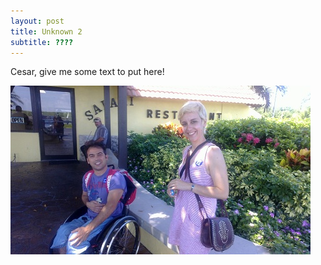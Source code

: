 ```yaml
---
layout: post
title: Unknown 2
subtitle: ????
---
```


Cesar, give me some text to put here!

![Unknown 2](/img/blog/unkwnown-2.jpg)
